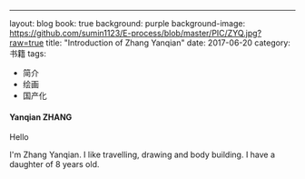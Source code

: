 ---
layout: blog
book: true
background: purple
background-image: https://github.com/sumin1123/E-process/blob/master/PIC/ZYQ.jpg?raw=true
title:  "Introduction of Zhang Yanqian"
date:   2017-06-20
category: 书籍
tags:
- 简介
- 绘画
- 国产化
 
  
#### Yanqian ZHANG
 
Hello

I'm Zhang Yanqian.
I like travelling, drawing and body building.
I have a daughter of 8 years old.
